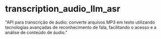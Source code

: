 # transcription_audio_llm_asr
"API para transcrição de áudio: converte arquivos MP3 em texto utilizando tecnologias avançadas de reconhecimento de fala, facilitando o acesso e a análise de conteúdo de áudio."
